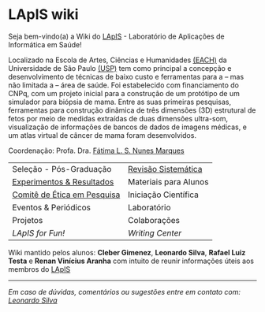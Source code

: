 # LApIS wiki

Seja bem-vindo(a) a Wiki do [LApIS](http://lapis.each.usp.br/) \- Laboratório de Aplicações de Informática em Saúde!

Localizado na Escola de Artes, Ciências e Humanidades [(EACH)](http://www5.each.usp.br/) da Universidade de São Paulo [(USP)](http://www.usp.br) tem como principal a concepção e desenvolvimento de técnicas de baixo custo e ferramentas para a – mas não limitada a – área de saúde. Foi estabelecido com financiamento do CNPq, com um projeto inicial para a construção de um protótipo de um simulador para biópsia de mama. Entre as suas primeiras pesquisas, ferramentas para construção dinâmica de três dimensões (3D) estrutural de fetos por meio de medidas extraídas de duas dimensões ultra-som, visualização de informações de bancos de dados de imagens médicas, e um atlas virtual de câncer de mama foram desenvolvidos.

Coordenação: Profa. Dra. [Fátima L. S. Nunes Marques](mailto:fatima.nunes@usp.br)

<TABLE>
<TR><TD> Seleção - Pós-Graduação                  </TD> <TD> <a href="rs" rel="nofollow">Revisão Sistemática</a></TD></TR>
<TR><TD> <a href="experimentos" rel="nofollow">Experimentos & Resultados</a> </TD> <TD> Materiais para Alunos </TD></TR>
<TR><TD> <a href="CEP" rel="nofollow">Comitê de Ética em Pesquisa</a>     </TD> <TD> Iniciação Científica </TD></TR>
<TR><TD> Eventos & Periódicos                     </TD> <TD> Laboratório </TD></TR>
<TR><TD> Projetos                                 </TD> <TD> Colaborações </TD></TR>
<TR><TD> <i>LApIS for Fun! </i>                   </TD> <TD> <I>Writing Center</I> </TD></TR>
</TABLE>

  
Wiki mantido pelos alunos: **Cleber Gimenez**, **Leonardo Silva**, **Rafael Luiz Testa** e **Renan Vinícius Aranha** com intuito de reunir informações úteis aos membros do [LApIS](http://lapis.each.usp.br/)

  

* * *

_Em caso de dúvidas, comentários ou sugestões entre em contato com: [Leonardo Silva](mailto:leonardosilva@usp.br)_


